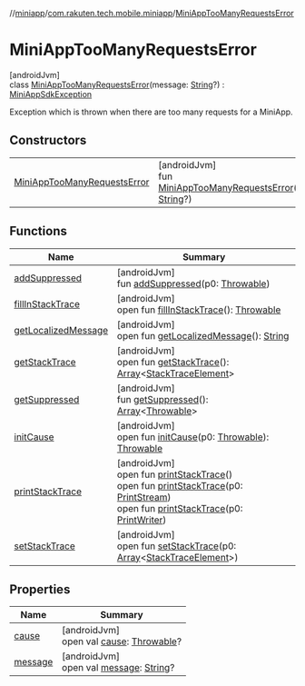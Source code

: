 //[miniapp](../../../index.md)/[com.rakuten.tech.mobile.miniapp](../index.md)/[MiniAppTooManyRequestsError](index.md)

# MiniAppTooManyRequestsError

[androidJvm]\
class [MiniAppTooManyRequestsError](index.md)(message: [String](https://kotlinlang.org/api/latest/jvm/stdlib/kotlin/-string/index.html)?) : [MiniAppSdkException](../-mini-app-sdk-exception/index.md)

Exception which is thrown when there are too many requests for a MiniApp.

## Constructors

| | |
|---|---|
| [MiniAppTooManyRequestsError](-mini-app-too-many-requests-error.md) | [androidJvm]<br>fun [MiniAppTooManyRequestsError](-mini-app-too-many-requests-error.md)(message: [String](https://kotlinlang.org/api/latest/jvm/stdlib/kotlin/-string/index.html)?) |

## Functions

| Name | Summary |
|---|---|
| [addSuppressed](../../com.rakuten.tech.mobile.miniapp.signatureverifier.api/-invalid-signature-verifier-subscription-exception/index.md#282858770%2FFunctions%2F1451286739) | [androidJvm]<br>fun [addSuppressed](../../com.rakuten.tech.mobile.miniapp.signatureverifier.api/-invalid-signature-verifier-subscription-exception/index.md#282858770%2FFunctions%2F1451286739)(p0: [Throwable](https://kotlinlang.org/api/latest/jvm/stdlib/kotlin/-throwable/index.html)) |
| [fillInStackTrace](../../com.rakuten.tech.mobile.miniapp.signatureverifier.api/-invalid-signature-verifier-subscription-exception/index.md#-1102069925%2FFunctions%2F1451286739) | [androidJvm]<br>open fun [fillInStackTrace](../../com.rakuten.tech.mobile.miniapp.signatureverifier.api/-invalid-signature-verifier-subscription-exception/index.md#-1102069925%2FFunctions%2F1451286739)(): [Throwable](https://kotlinlang.org/api/latest/jvm/stdlib/kotlin/-throwable/index.html) |
| [getLocalizedMessage](../../com.rakuten.tech.mobile.miniapp.signatureverifier.api/-invalid-signature-verifier-subscription-exception/index.md#1043865560%2FFunctions%2F1451286739) | [androidJvm]<br>open fun [getLocalizedMessage](../../com.rakuten.tech.mobile.miniapp.signatureverifier.api/-invalid-signature-verifier-subscription-exception/index.md#1043865560%2FFunctions%2F1451286739)(): [String](https://kotlinlang.org/api/latest/jvm/stdlib/kotlin/-string/index.html) |
| [getStackTrace](../../com.rakuten.tech.mobile.miniapp.signatureverifier.api/-invalid-signature-verifier-subscription-exception/index.md#2050903719%2FFunctions%2F1451286739) | [androidJvm]<br>open fun [getStackTrace](../../com.rakuten.tech.mobile.miniapp.signatureverifier.api/-invalid-signature-verifier-subscription-exception/index.md#2050903719%2FFunctions%2F1451286739)(): [Array](https://kotlinlang.org/api/latest/jvm/stdlib/kotlin/-array/index.html)&lt;[StackTraceElement](https://developer.android.com/reference/kotlin/java/lang/StackTraceElement.html)&gt; |
| [getSuppressed](../../com.rakuten.tech.mobile.miniapp.signatureverifier.api/-invalid-signature-verifier-subscription-exception/index.md#672492560%2FFunctions%2F1451286739) | [androidJvm]<br>fun [getSuppressed](../../com.rakuten.tech.mobile.miniapp.signatureverifier.api/-invalid-signature-verifier-subscription-exception/index.md#672492560%2FFunctions%2F1451286739)(): [Array](https://kotlinlang.org/api/latest/jvm/stdlib/kotlin/-array/index.html)&lt;[Throwable](https://kotlinlang.org/api/latest/jvm/stdlib/kotlin/-throwable/index.html)&gt; |
| [initCause](../../com.rakuten.tech.mobile.miniapp.signatureverifier.api/-invalid-signature-verifier-subscription-exception/index.md#-418225042%2FFunctions%2F1451286739) | [androidJvm]<br>open fun [initCause](../../com.rakuten.tech.mobile.miniapp.signatureverifier.api/-invalid-signature-verifier-subscription-exception/index.md#-418225042%2FFunctions%2F1451286739)(p0: [Throwable](https://kotlinlang.org/api/latest/jvm/stdlib/kotlin/-throwable/index.html)): [Throwable](https://kotlinlang.org/api/latest/jvm/stdlib/kotlin/-throwable/index.html) |
| [printStackTrace](../../com.rakuten.tech.mobile.miniapp.signatureverifier.api/-invalid-signature-verifier-subscription-exception/index.md#-1769529168%2FFunctions%2F1451286739) | [androidJvm]<br>open fun [printStackTrace](../../com.rakuten.tech.mobile.miniapp.signatureverifier.api/-invalid-signature-verifier-subscription-exception/index.md#-1769529168%2FFunctions%2F1451286739)()<br>open fun [printStackTrace](../../com.rakuten.tech.mobile.miniapp.signatureverifier.api/-invalid-signature-verifier-subscription-exception/index.md#1841853697%2FFunctions%2F1451286739)(p0: [PrintStream](https://developer.android.com/reference/kotlin/java/io/PrintStream.html))<br>open fun [printStackTrace](../../com.rakuten.tech.mobile.miniapp.signatureverifier.api/-invalid-signature-verifier-subscription-exception/index.md#1175535278%2FFunctions%2F1451286739)(p0: [PrintWriter](https://developer.android.com/reference/kotlin/java/io/PrintWriter.html)) |
| [setStackTrace](../../com.rakuten.tech.mobile.miniapp.signatureverifier.api/-invalid-signature-verifier-subscription-exception/index.md#2135801318%2FFunctions%2F1451286739) | [androidJvm]<br>open fun [setStackTrace](../../com.rakuten.tech.mobile.miniapp.signatureverifier.api/-invalid-signature-verifier-subscription-exception/index.md#2135801318%2FFunctions%2F1451286739)(p0: [Array](https://kotlinlang.org/api/latest/jvm/stdlib/kotlin/-array/index.html)&lt;[StackTraceElement](https://developer.android.com/reference/kotlin/java/lang/StackTraceElement.html)&gt;) |

## Properties

| Name | Summary |
|---|---|
| [cause](../../com.rakuten.tech.mobile.miniapp.signatureverifier.api/-invalid-signature-verifier-subscription-exception/index.md#-654012527%2FProperties%2F1451286739) | [androidJvm]<br>open val [cause](../../com.rakuten.tech.mobile.miniapp.signatureverifier.api/-invalid-signature-verifier-subscription-exception/index.md#-654012527%2FProperties%2F1451286739): [Throwable](https://kotlinlang.org/api/latest/jvm/stdlib/kotlin/-throwable/index.html)? |
| [message](../../com.rakuten.tech.mobile.miniapp.signatureverifier.api/-invalid-signature-verifier-subscription-exception/index.md#1824300659%2FProperties%2F1451286739) | [androidJvm]<br>open val [message](../../com.rakuten.tech.mobile.miniapp.signatureverifier.api/-invalid-signature-verifier-subscription-exception/index.md#1824300659%2FProperties%2F1451286739): [String](https://kotlinlang.org/api/latest/jvm/stdlib/kotlin/-string/index.html)? |
